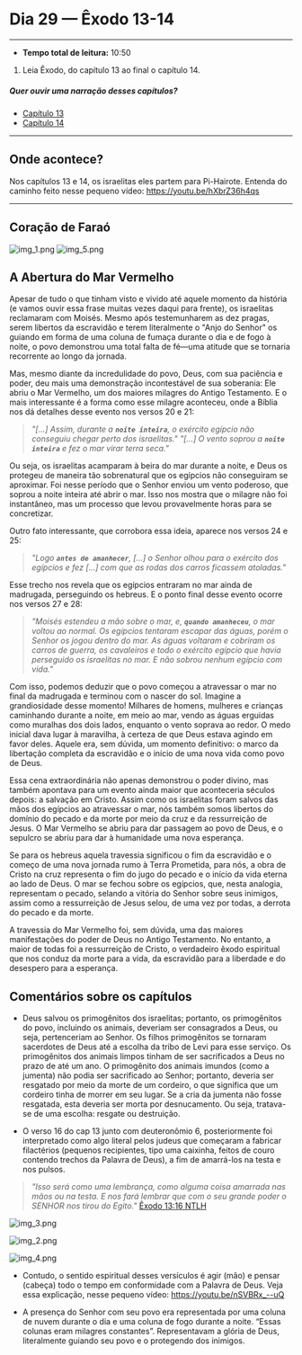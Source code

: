 # Dia 29 — Êxodo 13-14

--- 

- **Tempo total de leitura:** 10:50

1. Leia Êxodo, do capítulo 13 ao final o capítulo 14.

##### Quer ouvir uma narração desses capítulos?

- [Capítulo 13](https://www.bible.com/pt/audio-bible/211/EXO.13.NTLH)
- [Capítulo 14](https://www.bible.com/pt/audio-bible/211/EXO.14.NTLH)

---

## Onde acontece?

Nos capítulos 13 e 14, os israelitas eles partem para Pi-Hairote. Entenda do caminho feito nesse pequeno vídeo: https://youtu.be/hXbrZ36h4qs

---
## Coração de Faraó

![img_1.png](img_1.png)
![img_5.png](img_5.png)

## A Abertura do Mar Vermelho

Apesar de tudo o que tinham visto e vivido até aquele momento da história (e vamos ouvir essa frase muitas vezes daqui para frente), os israelitas reclamaram com Moisés. Mesmo após testemunharem as dez pragas, serem libertos da escravidão e terem literalmente o "Anjo do Senhor" os guiando em forma de uma coluna de fumaça durante o dia e de fogo à noite, o povo demonstrou uma total falta de fé—uma atitude que se tornaria recorrente ao longo da jornada. 

Mas, mesmo diante da incredulidade do povo, Deus, com sua paciência e poder, deu mais uma demonstração incontestável de sua soberania: Ele abriu o Mar Vermelho, um dos maiores milagres do Antigo Testamento. E o mais interessante é a forma como esse milagre aconteceu, onde a Bíblia nos dá detalhes desse evento nos versos 20 e 21:

> *"[...] Assim, durante a **`noite inteira`**, o exército egípcio não conseguiu chegar perto dos israelitas."*
> *"[...] O vento soprou a **`noite inteira`** e fez o mar virar terra seca."*

Ou seja, os israelitas acamparam à beira do mar durante a noite, e Deus os protegeu de maneira tão sobrenatural que os egípcios não conseguiram se aproximar. Foi nesse período que o Senhor enviou um vento poderoso, que soprou a noite inteira até abrir o mar. Isso nos mostra que o milagre não foi instantâneo, mas um processo que levou provavelmente horas para se concretizar.

Outro fato interessante, que corrobora essa ideia, aparece nos versos 24 e 25:

> *"Logo **`antes de amanhecer`**, [...] o Senhor olhou para o exército dos egípcios e fez [...] com que as rodas dos carros ficassem atoladas."*

Esse trecho nos revela que os egípcios entraram no mar ainda de madrugada, perseguindo os hebreus. E o ponto final desse evento ocorre nos versos 27 e 28:

> *"Moisés estendeu a mão sobre o mar, e, **`quando amanheceu`**, o mar voltou ao normal. Os egípcios tentaram escapar das águas, porém o Senhor os jogou dentro do mar. As águas voltaram e cobriram os carros de guerra, os cavaleiros e todo o exército egípcio que havia perseguido os israelitas no mar. E não sobrou nenhum egípcio com vida."*

Com isso, podemos deduzir que o povo começou a atravessar o mar no final da madrugada e terminou com o nascer do sol. Imagine a grandiosidade desse momento! Milhares de homens, mulheres e crianças caminhando durante a noite, em meio ao mar, vendo as águas erguidas como muralhas dos dois lados, enquanto o vento soprava ao redor. O medo inicial dava lugar à maravilha, à certeza de que Deus estava agindo em favor deles. Aquele era, sem dúvida, um momento definitivo: o marco da libertação completa da escravidão e o início de uma nova vida como povo de Deus.

Essa cena extraordinária não apenas demonstrou o poder divino, mas também apontava para um evento ainda maior que aconteceria séculos depois: a salvação em Cristo. Assim como os israelitas foram salvos das mãos dos egípcios ao atravessar o mar, nós também somos libertos do domínio do pecado e da morte por meio da cruz e da ressurreição de Jesus. O Mar Vermelho se abriu para dar passagem ao povo de Deus, e o sepulcro se abriu para dar à humanidade uma nova esperança.

Se para os hebreus aquela travessia significou o fim da escravidão e o começo de uma nova jornada rumo à Terra Prometida, para nós, a obra de Cristo na cruz representa o fim do jugo do pecado e o início da vida eterna ao lado de Deus. O mar se fechou sobre os egípcios, que, nesta analogia, representam o pecado, selando a vitória do Senhor sobre seus inimigos, assim como a ressurreição de Jesus selou, de uma vez por todas, a derrota do pecado e da morte.

A travessia do Mar Vermelho foi, sem dúvida, uma das maiores manifestações do poder de Deus no Antigo Testamento. No entanto, a maior de todas foi a ressurreição de Cristo, o verdadeiro êxodo espiritual que nos conduz da morte para a vida, da escravidão para a liberdade e do desespero para a esperança.


## Comentários sobre os capítulos

- Deus salvou os primogênitos dos israelitas; portanto, os primogênitos do povo, incluindo os animais, deveriam ser consagrados a Deus, ou seja, pertenceriam ao Senhor. Os filhos primogênitos se tornaram sacerdotes de Deus até a escolha da tribo de Levi para esse serviço. Os primogênitos dos animais limpos tinham de ser sacrificados a Deus no prazo de até um ano. O primogênito dos animais imundos (como a jumenta) não podia ser sacrificado ao Senhor; portanto, deveria ser resgatado por meio da morte de um cordeiro, o que significa que um cordeiro tinha de morrer em seu lugar. Se a cria da jumenta não fosse resgatada, esta deveria ser morta por desnucamento. Ou seja, tratava-se de uma escolha: resgate ou destruição.


- O verso 16 do cap 13 junto com deuteronômio 6, posteriormente foi interpretado como algo literal pelos judeus que começaram a fabricar filactérios (pequenos recipientes, tipo uma caixinha, feitos de couro contendo trechos da Palavra de Deus), a fim de amarrá-los na testa e nos pulsos. 

> *"Isso será como uma lembrança, como alguma coisa amarrada nas mãos ou na testa. E nos fará lembrar que com o seu grande poder o SENHOR nos tirou do Egito."* [Êxodo 13:16 NTLH](https://www.bible.com/pt/bible/211/EXO.13.NTLH)


![img_3.png](img_3.png)

![img_2.png](img_2.png)

![img_4.png](img_4.png)

- Contudo, o sentido espiritual desses versículos é agir (mão) e pensar (cabeça) todo o tempo em conformidade com a Palavra de Deus. Veja essa explicação, nesse pequeno vídeo: https://youtu.be/nSVBRx_--uQ


- A presença do Senhor com seu povo era representada por uma coluna de nuvem durante o dia e uma coluna de fogo durante a noite. “Essas colunas eram milagres constantes”. Representavam a glória de Deus, literalmente guiando seu povo e o protegendo dos inimigos.